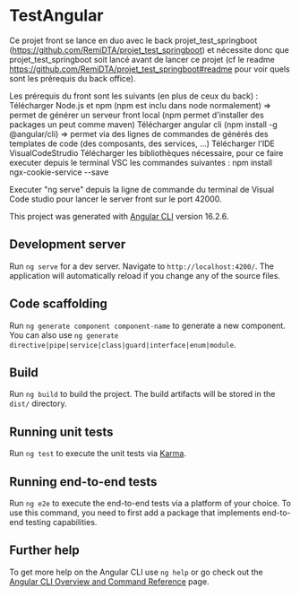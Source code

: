 # TestAngular
Ce projet front se lance en duo avec le back projet_test_springboot (https://github.com/RemiDTA/projet_test_springboot) et nécessite donc que projet_test_springboot soit lancé avant de lancer ce projet (cf le readme https://github.com/RemiDTA/projet_test_springboot#readme pour voir quels sont les prérequis du back office).

Les prérequis du front sont les suivants (en plus de ceux du back) :
Télécharger Node.js et npm (npm est inclu dans node normalement) => permet de générer un serveur front local (npm permet d'installer des packages un peut comme maven)
Télécharger angular cli (npm install -g @angular/cli) => permet via des lignes de commandes de générés des templates de code (des composants, des services, ...)
Télécharger l'IDE VisualCodeStrudio
Télécharger les bibliothèques nécessaire, pour ce faire executer depuis le terminal VSC les commandes suivantes :
npm install ngx-cookie-service --save

Executer "ng serve" depuis la ligne de commande du terminal de Visual Code studio pour lancer le server front sur le port 42000.


This project was generated with [Angular CLI](https://github.com/angular/angular-cli) version 16.2.6.

## Development server

Run `ng serve` for a dev server. Navigate to `http://localhost:4200/`. The application will automatically reload if you change any of the source files.

## Code scaffolding

Run `ng generate component component-name` to generate a new component. You can also use `ng generate directive|pipe|service|class|guard|interface|enum|module`.

## Build

Run `ng build` to build the project. The build artifacts will be stored in the `dist/` directory.

## Running unit tests

Run `ng test` to execute the unit tests via [Karma](https://karma-runner.github.io).

## Running end-to-end tests

Run `ng e2e` to execute the end-to-end tests via a platform of your choice. To use this command, you need to first add a package that implements end-to-end testing capabilities.

## Further help

To get more help on the Angular CLI use `ng help` or go check out the [Angular CLI Overview and Command Reference](https://angular.io/cli) page.
